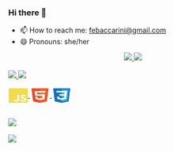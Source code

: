 ### Hi there 👋

- 📫 How to reach me: febaccarini@gmail.com
- 😄 Pronouns: she/her

 <div align="center">

  <a href="https://github.com/Koutsumi">

  <img height="180em" src="https://github-readme-stats.vercel.app/api?username=koutsumi&show_icons=true&theme=merko&include_all_commits=true&count_private=true"/>

  <img height="180em" src="https://github-readme-stats.vercel.app/api/top-langs/?username=koutsumi&layout=compact&langs_count=7&theme=merko&"/>

</div>

 
  
 <div style="display: inline_block"><br>
  
  <img height="150em" src="https://github-readme-stats.vercel.app/api?username=koutsumi&show_icons=true&theme=merko&include_all_commits=true&count_private=true%22/%3E">
  
  <img height="150em" src="https://github-readme-stats.vercel.app/api/top-langs/?username=koutsumi&layout=compact&langs_count=7&theme=merko%22/%3E">
<div style="display: inline_block"><br>

  <img align="center" alt="Rafa-Js" height="30" width="40" src="https://raw.githubusercontent.com/devicons/devicon/master/icons/javascript/javascript-plain.svg">

<!--   <img align="center" alt="Rafa-React" height="30" width="40" src="https://raw.githubusercontent.com/devicons/devicon/master/icons/react/react-original.svg"> -->

  <img align="center" alt="Rafa-HTML" height="30" width="40" src="https://raw.githubusercontent.com/devicons/devicon/master/icons/html5/html5-original.svg">

  <img align="center" alt="Rafa-CSS" height="30" width="40" src="https://raw.githubusercontent.com/devicons/devicon/master/icons/css3/css3-original.svg">

</div>
  
  
<br>

  <a href = "mailto:febaccarini@gmail.com"><img src="https://img.shields.io/badge/-Gmail-%23333?style=for-the-badge&logo=gmail&logoColor=white" target="_blank"></a>


  <a href="https://www.linkedin.com/in/fernanda-matuda-baccarini-455b39171/" target="_blank"><img src="https://img.shields.io/badge/-LinkedIn-%230077B5?style=for-the-badge&logo=linkedin&logoColor=white" target="_blank"></a> 
  
 
